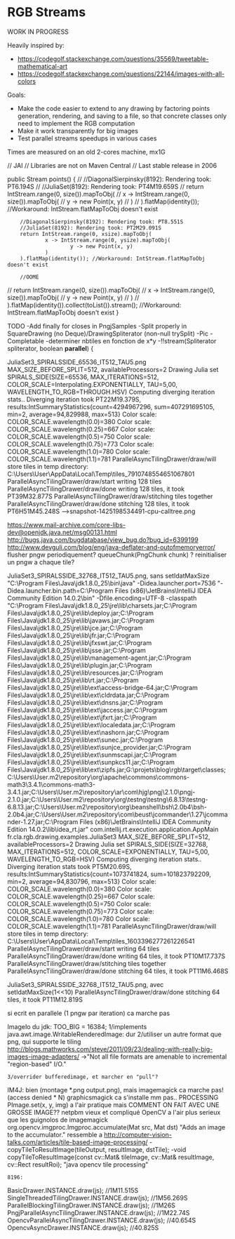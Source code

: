 # RGB Streams

WORK IN PROGRESS

 Heavily inspired by:
 * https://codegolf.stackexchange.com/questions/35569/tweetable-mathematical-art
 * https://codegolf.stackexchange.com/questions/22144/images-with-all-colors

Goals:
* Make the code easier to extend to any drawing by factoring points generation, rendering,
 and saving to a file, so that concrete classes only need to implement the RGB computation
* Make it work transparently for big images
* Test parallel streams speedups in various cases
 
Times are measured on an old 2-cores machine, mx1G


//    JAI
//    Libraries are not on Maven Central
//    Last stable release in 2006


  public Stream<Point> points() {
//        //DiagonalSierpinsky(8192): Rendering took: PT6.194S
//        //JuliaSet(8192): Rendering took: PT4M19.659S
//        return IntStream.range(0, size()).mapToObj(
//                x -> IntStream.range(0, size()).mapToObj(
//                        y -> new Point(x, y)
//                )
//        ).flatMap(identity()); //Workaround: IntStream.flatMapToObj doesn't exist

        //DiagonalSierpinsky(8192): Rendering took: PT8.551S
        //JuliaSet(8192): Rendering took: PT2M29.091S
        return IntStream.range(0, xsize).mapToObj(
                x -> IntStream.range(0, ysize).mapToObj(
                        y -> new Point(x, y)
                )
        ).flatMap(identity()); //Workaround: IntStream.flatMapToObj doesn't exist

        //OOME
//        return IntStream.range(0, size()).mapToObj(
//                x -> IntStream.range(0, size()).mapToObj(
//                        y -> new Point(x, y)
//                )
//        ).flatMap(identity()).collect(toList()).stream(); //Workaround: IntStream.flatMapToObj doesn't exist
    }

TODO
 -Add finally for closes in PngjSamples
 -Split properly in SquareDrawing (no Deque)/DrawingSpliterator (non-null trySplit)
 -Pic
 -Completable
 -determiner nbtiles en fonction de x*y
 -!!stream(Spliterator<T> spliterator, boolean ____parallel____) {
 
  
JuliaSet3_SPIRALSSIDE_65536_IT512_TAU5.png
    MAX_SIZE_BEFORE_SPLIT=512, availableProcessors=2
    Drawing Julia set SPIRALS_SIDE(SIZE=65536, MAX_ITERATIONS=512, COLOR_SCALE=Interpolating.EXPONENTIALLY, TAU=5,00, WAVELENGTH_TO_RGB=THROUGH.HSV)
    Computing diverging iteration stats..
    Diverging iteration took PT22M19.379S, results:IntSummaryStatistics{count=4294967296, sum=407291695105, min=2, average=94,829988, max=513}
    Color scale: COLOR_SCALE.wavelength(0.0)=380
    Color scale: COLOR_SCALE.wavelength(0.25)=667
    Color scale: COLOR_SCALE.wavelength(0.5)=750
    Color scale: COLOR_SCALE.wavelength(0.75)=773
    Color scale: COLOR_SCALE.wavelength(1.0)=780
    Color scale: COLOR_SCALE.wavelength(1.1)=781
    ParallelAsyncTilingDrawer/draw/will store tiles in temp directory: C:\Users\User\AppData\Local\Temp\tiles_7910748554651067801
    ParallelAsyncTilingDrawer/draw/start writing 128 tiles
    ParallelAsyncTilingDrawer/draw/done writing 128 tiles, it took PT39M32.877S
    ParallelAsyncTilingDrawer/draw/stitching tiles together
    ParallelAsyncTilingDrawer/draw/done stitching 128 tiles, it took PT6H51M45.248S
-->snapshot-1425198534491-cpu-calltree.png

https://www.mail-archive.com/core-libs-dev@openjdk.java.net/msg00131.html
http://bugs.java.com/bugdatabase/view_bug.do?bug_id=6399199
http://www.devguli.com/blog/eng/java-deflater-and-outofmemoryerror/
flusher pngw periodiquement? queueChunk(PngChunk chunk) ?
reinitialiser un pngw a chaque tile?


JuliaSet3_SPIRALSSIDE_32768_IT512_TAU5.png, sans setIdatMaxSize
    "C:\Program Files\Java\jdk1.8.0_25\bin\java" -Didea.launcher.port=7536 "-Didea.launcher.bin.path=C:\Program Files (x86)\JetBrains\IntelliJ IDEA Community Edition 14.0.2\bin" -Dfile.encoding=UTF-8 -classpath "C:\Program Files\Java\jdk1.8.0_25\jre\lib\charsets.jar;C:\Program Files\Java\jdk1.8.0_25\jre\lib\deploy.jar;C:\Program Files\Java\jdk1.8.0_25\jre\lib\javaws.jar;C:\Program Files\Java\jdk1.8.0_25\jre\lib\jce.jar;C:\Program Files\Java\jdk1.8.0_25\jre\lib\jfr.jar;C:\Program Files\Java\jdk1.8.0_25\jre\lib\jfxswt.jar;C:\Program Files\Java\jdk1.8.0_25\jre\lib\jsse.jar;C:\Program Files\Java\jdk1.8.0_25\jre\lib\management-agent.jar;C:\Program Files\Java\jdk1.8.0_25\jre\lib\plugin.jar;C:\Program Files\Java\jdk1.8.0_25\jre\lib\resources.jar;C:\Program Files\Java\jdk1.8.0_25\jre\lib\rt.jar;C:\Program Files\Java\jdk1.8.0_25\jre\lib\ext\access-bridge-64.jar;C:\Program Files\Java\jdk1.8.0_25\jre\lib\ext\cldrdata.jar;C:\Program Files\Java\jdk1.8.0_25\jre\lib\ext\dnsns.jar;C:\Program Files\Java\jdk1.8.0_25\jre\lib\ext\jaccess.jar;C:\Program Files\Java\jdk1.8.0_25\jre\lib\ext\jfxrt.jar;C:\Program Files\Java\jdk1.8.0_25\jre\lib\ext\localedata.jar;C:\Program Files\Java\jdk1.8.0_25\jre\lib\ext\nashorn.jar;C:\Program Files\Java\jdk1.8.0_25\jre\lib\ext\sunec.jar;C:\Program Files\Java\jdk1.8.0_25\jre\lib\ext\sunjce_provider.jar;C:\Program Files\Java\jdk1.8.0_25\jre\lib\ext\sunmscapi.jar;C:\Program Files\Java\jdk1.8.0_25\jre\lib\ext\sunpkcs11.jar;C:\Program Files\Java\jdk1.8.0_25\jre\lib\ext\zipfs.jar;G:\projets\blog\rgb\target\classes;C:\Users\User\.m2\repository\org\apache\commons\commons-math3\3.4.1\commons-math3-3.4.1.jar;C:\Users\User\.m2\repository\ar\com\hjg\pngj\2.1.0\pngj-2.1.0.jar;C:\Users\User\.m2\repository\org\testng\testng\6.8.13\testng-6.8.13.jar;C:\Users\User\.m2\repository\org\beanshell\bsh\2.0b4\bsh-2.0b4.jar;C:\Users\User\.m2\repository\com\beust\jcommander\1.27\jcommander-1.27.jar;C:\Program Files (x86)\JetBrains\IntelliJ IDEA Community Edition 14.0.2\lib\idea_rt.jar" com.intellij.rt.execution.application.AppMain fr.cla.rgb.drawing.examples.JuliaSet3
    MAX_SIZE_BEFORE_SPLIT=512, availableProcessors=2
    Drawing Julia set SPIRALS_SIDE(SIZE=32768, MAX_ITERATIONS=512, COLOR_SCALE=EXPONENTIALLY, TAU=5,00, WAVELENGTH_TO_RGB=HSV)
    Computing diverging iteration stats..
    Diverging iteration stats took PT5M20.69S, results:IntSummaryStatistics{count=1073741824, sum=101823792209, min=2, average=94,830796, max=513}
    Color scale: COLOR_SCALE.wavelength(0.0)=380
    Color scale: COLOR_SCALE.wavelength(0.25)=667
    Color scale: COLOR_SCALE.wavelength(0.5)=750
    Color scale: COLOR_SCALE.wavelength(0.75)=773
    Color scale: COLOR_SCALE.wavelength(1.0)=780
    Color scale: COLOR_SCALE.wavelength(1.1)=781
    ParallelAsyncTilingDrawer/draw/will store tiles in temp directory: C:\Users\User\AppData\Local\Temp\tiles_1603396277261226541
    ParallelAsyncTilingDrawer/draw/start writing 64 tiles
    ParallelAsyncTilingDrawer/draw/done writing 64 tiles, it took PT10M17.737S
    ParallelAsyncTilingDrawer/draw/stitching tiles together
    ParallelAsyncTilingDrawer/draw/done stitching 64 tiles, it took PT11M6.468S

JuliaSet3_SPIRALSSIDE_32768_IT512_TAU5.png, avec setIdatMaxSize(1<<10)
    ParallelAsyncTilingDrawer/draw/done stitching 64 tiles, it took PT11M12.819S
    
si ecrit en parallele (1 pngw par iteration) ca marche pas
    
ImageIo du jdk: TOO_BIG = 16384;
    1/implements java.awt.image.WritableRenderedImage: dur
    2/utiliser un autre format que png, qui supporte le tiling
    http://blogs.mathworks.com/steve/2011/09/23/dealing-with-really-big-images-image-adapters/
    ->"Not all file formats are amenable to incremental "region-based" I/O."
    
    3/overrider bufferedimage, et marcher en "pull"?
IM4J: 
    bien (montage *.png output.png), mais imagemagick ca marche pas! (access denied * N)
    graphicsmagick ca s'installe mm pas..
PROCESSING
    PImage.set(x, y, img) a l'air pratique mais COMMENT ON FAIT AVEC UNE GROSSE IMAGE??
netpbm
    vieux et compliqué
OpenCV
    a l'air plus serieux que les guignolos de imagemagick 
    org.opencv.imgproc.Imgproc.accumulate(Mat src, Mat dst) 
        "Adds an image to the accumulator."
        ressemble a http://computer-vision-talks.com/articles/tile-based-image-processing/
            -copyTileToResultImage(tileOutput, resultImage, dstTile);
            -void copyTileToResultImage(const cv::Mat& tileImage, cv::Mat& resultImage, cv::Rect resultRoi);
        "java opencv tile processing"


    8196:
BasicDrawer.INSTANCE.draw(js);                     //1M11.515S
SingleThreadedTilingDrawer.INSTANCE.draw(js);      //1M56.269S
ParallelBlockingTilingDrawer.INSTANCE.draw(js);    //1M26S
PngjParallelAsyncTilingDrawer.INSTANCE.draw(js);   //1M22.74S
OpencvParallelAsyncTilingDrawer.INSTANCE.draw(js); //40.654S
OpencvAsyncDrawer.INSTANCE.draw(js);               //40.825S